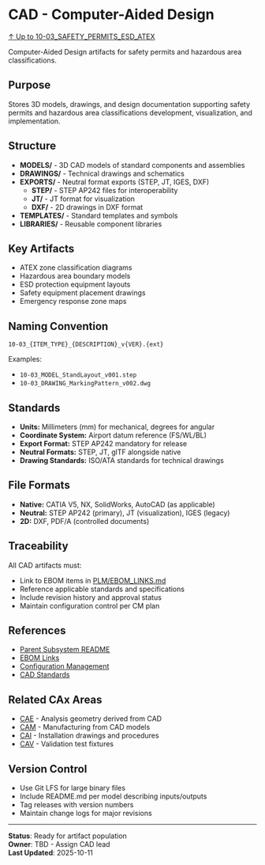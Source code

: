 # CAD - Computer-Aided Design

[↑ Up to 10-03_SAFETY_PERMITS_ESD_ATEX](../../../README.md)

Computer-Aided Design artifacts for safety permits and hazardous area classifications.

## Purpose

Stores 3D models, drawings, and design documentation supporting safety permits and hazardous area classifications development, visualization, and implementation.

## Structure

- **MODELS/** - 3D CAD models of standard components and assemblies
- **DRAWINGS/** - Technical drawings and schematics
- **EXPORTS/** - Neutral format exports (STEP, JT, IGES, DXF)
  - **STEP/** - STEP AP242 files for interoperability
  - **JT/** - JT format for visualization
  - **DXF/** - 2D drawings in DXF format
- **TEMPLATES/** - Standard templates and symbols
- **LIBRARIES/** - Reusable component libraries

## Key Artifacts

- ATEX zone classification diagrams
- Hazardous area boundary models
- ESD protection equipment layouts
- Safety equipment placement drawings
- Emergency response zone maps

## Naming Convention

```
10-03_{ITEM_TYPE}_{DESCRIPTION}_v{VER}.{ext}
```

Examples:
- `10-03_MODEL_StandLayout_v001.step`
- `10-03_DRAWING_MarkingPattern_v002.dwg`

## Standards

- **Units:** Millimeters (mm) for mechanical, degrees for angular
- **Coordinate System:** Airport datum reference (FS/WL/BL)
- **Export Format:** STEP AP242 mandatory for release
- **Neutral Formats:** STEP, JT, glTF alongside native
- **Drawing Standards:** ISO/ATA standards for technical drawings

## File Formats

- **Native:** CATIA V5, NX, SolidWorks, AutoCAD (as applicable)
- **Neutral:** STEP AP242 (primary), JT (visualization), IGES (legacy)
- **2D:** DXF, PDF/A (controlled documents)

## Traceability

All CAD artifacts must:
- Link to EBOM items in [PLM/EBOM_LINKS.md](../EBOM_LINKS.md)
- Reference applicable standards and specifications
- Include revision history and approval status
- Maintain configuration control per CM plan

## References

- [Parent Subsystem README](../../../README.md)
- [EBOM Links](../EBOM_LINKS.md)
- [Configuration Management](../../../../../../../../../../../../../00-PROGRAM/CONFIG_MGMT/)
- [CAD Standards](../../../../../../../../../../../../../00-PROGRAM/STANDARDS/CAD/)

## Related CAx Areas

- [CAE](../CAE/) - Analysis geometry derived from CAD
- [CAM](../CAM/) - Manufacturing from CAD models
- [CAI](../CAI/) - Installation drawings and procedures
- [CAV](../CAV/) - Validation test fixtures

## Version Control

- Use Git LFS for large binary files
- Include README.md per model describing inputs/outputs
- Tag releases with version numbers
- Maintain change logs for major revisions

---

**Status**: Ready for artifact population  
**Owner**: TBD - Assign CAD lead  
**Last Updated**: 2025-10-11
